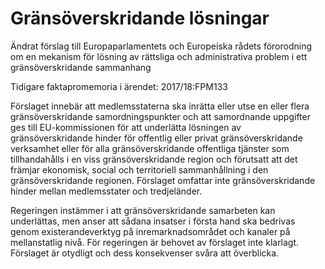 # Gränsöverskridande lösningar

Ändrat förslag till Europaparlamentets och Europeiska rådets förorodning om en mekanism för lösning av rättsliga och administrativa problem i ett gränsöverskridande sammanhang

Tidigare faktapromemoria i ärendet: 2017/18:FPM133

Förslaget innebär att medlemsstaterna ska inrätta eller utse en eller flera
gränsöverskridande samordningspunkter och att samordnande uppgifter ges till EU\-kommissionen för att underlätta lösningen av gränsöverskridande hinder för offentlig eller privat gränsöverskridande verksamhet eller för alla gränsöverskridande offentliga tjänster som tillhandahålls i en viss gränsöverskridande region och förutsatt att det främjar ekonomisk, social och territoriell sammanhållning i den gränsöverskridande regionen. Förslaget omfattar inte gränsöverskridande hinder mellan medlemsstater och tredjeländer.

Regeringen instämmer i att gränsöverskridande samarbeten kan underlättas, men anser att sådana insatser i första hand ska bedrivas genom existerandeverktyg på inremarknadsområdet och kanaler på mellanstatlig nivå. För regeringen är behovet av förslaget inte klarlagt. Förslaget är otydligt och dess konsekvenser svåra att överblicka.
